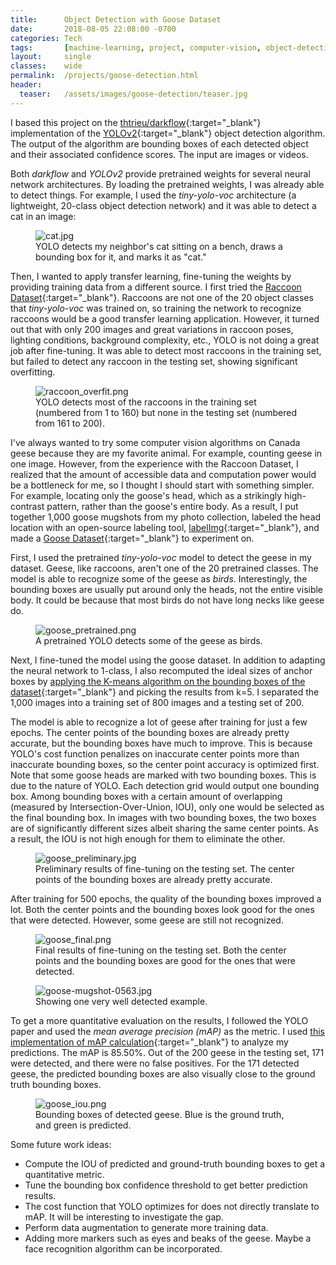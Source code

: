 ```yaml
---
title:      Object Detection with Goose Dataset
date:       2018-08-05 22:08:00 -0700
categories: Tech
tags:       [machine-learning, project, computer-vision, object-detection, yolo]
layout:     single
classes:    wide
permalink:  /projects/goose-detection.html
header:
  teaser:   /assets/images/goose-detection/teaser.jpg
---
```


I based this project on the [thtrieu/darkflow](https://github.com/thtrieu/darkflow){:target="_blank"} implementation of the [YOLOv2](https://arxiv.org/abs/1612.08242){:target="_blank"} object detection algorithm. The output of the algorithm are bounding boxes of each detected object and their associated confidence scores. The input are images or videos.

Both *darkflow* and *YOLOv2* provide pretrained weights for several neural network architectures. By loading the pretrained weights, I was already able to detect things. For example, I used the *tiny-yolo-voc* architecture (a lightweight, 20-class object detection network) and it was able to detect a cat in an image:

<figure>
  <img src="{{site.url}}/assets/images/goose-detection/cat.jpg" alt="cat.jpg"/>
  <figcaption>YOLO detects my neighbor's cat sitting on a bench, draws a bounding box for it, and marks it as "cat."</figcaption>
</figure>

Then, I wanted to apply transfer learning, fine-tuning the weights by providing training data from a different source. I first tried the [Raccoon Dataset](https://github.com/datitran/raccoon_dataset){:target="_blank"}. Raccoons are not one of the 20 object classes that *tiny-yolo-voc* was trained on, so training the network to recognize raccoons would be a good transfer learning application. However, it turned out that with only 200 images and great variations in raccoon poses, lighting conditions, background complexity, etc., YOLO is not doing a great job after fine-tuning. It was able to detect most raccoons in the training set, but failed to detect any raccoon in the testing set, showing significant overfitting.

<figure>
  <img src="{{site.url}}/assets/images/goose-detection/raccoon_overfit.png" alt="raccoon_overfit.png"/>
  <figcaption>YOLO detects most of the raccoons in the training set (numbered from 1 to 160) but none in the testing set (numbered from 161 to 200).</figcaption>
</figure>

I've always wanted to try some computer vision algorithms on Canada geese because they are my favorite animal. For example, counting geese in one image. However, from the experience with the Raccoon Dataset, I realized that the amount of accessible data and computation power would be a bottleneck for me, so I thought I should start with something simpler. For example, locating only the goose's head, which as a strikingly high-contrast pattern, rather than the goose's entire body. As a result, I put together 1,000 goose mugshots from my photo collection, labeled the head location with an open-source labeling tool, [labelImg](https://github.com/tzutalin/labelImg){:target="_blank"}, and made a [Goose Dataset](https://github.com/steggie3/goose-dataset){:target="_blank"} to experiment on.

First, I used the pretrained *tiny-yolo-voc* model to detect the geese in my dataset. Geese, like raccoons, aren't one of the 20 pretrained classes. The model is able to recognize some of the geese as *birds*. Interestingly, the bounding boxes are usually put around only the heads, not the entire visible body. It could be because that most birds do not have long necks like geese do.

<figure>
  <img src="{{site.url}}/assets/images/goose-detection/goose_pretrained.png" alt="goose_pretrained.png"/>
  <figcaption>A pretrained YOLO detects some of the geese as birds.</figcaption>
</figure>

Next, I fine-tuned the model using the goose dataset. In addition to adapting the neural network to 1-class, I also recomputed the ideal sizes of anchor boxes by [applying the K-means algorithm on the bounding boxes of the dataset](https://github.com/steggie3/goose-dataset/blob/master/notebooks/compute_anchor_box.ipynb){:target="_blank"} and picking the results from k=5. I separated the 1,000 images into a training set of 800 images and a testing set of 200. 

The model is able to recognize a lot of geese after training for just a few epochs. The center points of the bounding boxes are already pretty accurate, but the bounding boxes have much to improve. This is because YOLO's cost function penalizes on inaccurate center points more than inaccurate bounding boxes, so the center point accuracy is optimized first. Note that some goose heads are marked with two bounding boxes. This is due to the nature of YOLO. Each detection grid would output one bounding box. Among bounding boxes with a certain amount of overlapping (measured by Intersection-Over-Union, IOU), only one would be selected as the final bounding box. In images with two bounding boxes, the two boxes are of significantly different sizes albeit sharing the same center points. As a result, the IOU is not high enough for them to eliminate the other.

<figure>
  <img src="{{site.url}}/assets/images/goose-detection/goose_preliminary.jpg" alt="goose_preliminary.jpg"/>
  <figcaption>Preliminary results of fine-tuning on the testing set. The center points of the bounding boxes are already pretty accurate.</figcaption>
</figure>

After training for 500 epochs, the quality of the bounding boxes improved a lot. Both the center points and the bounding boxes look good for the ones that were detected. However, some geese are still not recognized.

<figure>
  <img src="{{site.url}}/assets/images/goose-detection/goose_final.png" alt="goose_final.png"/>
  <figcaption>Final results of fine-tuning on the testing set. Both the center points and the bounding boxes are good for the ones that were detected.</figcaption>
</figure>

<figure>
  <img src="{{site.url}}/assets/images/goose-detection/goose-mugshot-0563.jpg" alt="goose-mugshot-0563.jpg"/>
  <figcaption>Showing one very well detected example.</figcaption>
</figure>

To get a more quantitative evaluation on the results, I followed the YOLO paper and used the *mean average precision (mAP)* as the metric. I used [this implementation of mAP calculation](https://github.com/Cartucho/mAP){:target="_blank"} to analyze my predictions. The mAP is 85.50%. Out of the 200 geese in the testing set, 171 were detected, and there were no false positives. For the 171 detected geese, the predicted bounding boxes are also visually close to the ground truth bounding boxes.

<figure>
  <img src="{{site.url}}/assets/images/goose-detection/goose_iou.png" alt="goose_iou.png"/>
  <figcaption>Bounding boxes of detected geese. Blue is the ground truth, and green is predicted.</figcaption>
</figure>

Some future work ideas:
- Compute the IOU of predicted and ground-truth bounding boxes to get a quantitative metric.
- Tune the bounding box confidence threshold to get better prediction results.
- The cost function that YOLO optimizes for does not directly translate to mAP. It will be interesting to investigate the gap.
- Perform data augmentation to generate more training data.
- Adding more markers such as eyes and beaks of the geese. Maybe a face recognition algorithm can be incorporated.